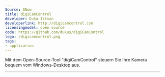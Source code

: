 ```yaml
---
Source: SNow
title: digiCamControl
developer: Duka Istvan
developerlink: http://digicamcontrol.com
licensingmodel: open source
code: https://github.com/dukus/digiCamControl
logo: /digicamcontrol.png
tags:
- application
---
```

Mit dem Open-Source-Tool "digiCamControl" steuern Sie Ihre Kamera bequem vom Windows-Desktop aus.

---
